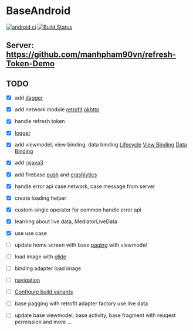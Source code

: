 # BaseAndroid

[![android ci](https://github.com/manhpham90vn/BaseAndroid/actions/workflows/android.yml/badge.svg)](https://github.com/manhpham90vn/BaseAndroid/actions/workflows/android.yml)
[![Build Status](https://app.bitrise.io/app/e30b38da440338d7/status.svg?token=JYPRCB6200ZSG0S-zTZW3A&branch=master)](https://app.bitrise.io/app/e30b38da440338d7)

## Server: https://github.com/manhpham90vn/refresh-Token-Demo

## TODO

- [x] add [dagger](https://github.com/google/dagger)

- [x] add network module [retrofit](https://github.com/square/retrofit) [okhttp](https://github.com/square/okhttp)

- [x] handle refresh token

- [x] [logger](https://github.com/JakeWharton/timber)

- [x] add viewmodel, view binding, data binding [Lifecycle](https://developer.android.com/jetpack/androidx/releases/lifecycle) [View Binding](https://developer.android.com/topic/libraries/view-binding) [Data Binding](https://developer.android.com/topic/libraries/data-binding/start)

- [x] add [rxjava3](https://github.com/ReactiveX/RxJava)

- [x] add firebase [push](https://firebase.google.com/docs/cloud-messaging) and [crashlytics](https://firebase.google.com/docs/crashlytics)

- [x] handle error api case network, case message from server

- [x] create loading helper

- [x] custom single operator for common handle error api

- [x] learning about live data, MediatorLiveData

- [x] use use case

- [ ] update home screen with base [paging](https://developer.android.com/topic/libraries/architecture/paging/v3-overview) with viewmodel

- [ ] load image with [glide](https://github.com/bumptech/glide)

- [ ] binding adapter load image

- [ ] [navigation](https://developer.android.com/guide/navigation/navigation-principles)

- [ ] [Configure build variants](https://developer.android.com/studio/build/build-variants)

- [ ] base pagging with retrofit adapter factory use live data

- [ ] update base viewmodel, base activity, base fragment with reuqest permission and more ...

